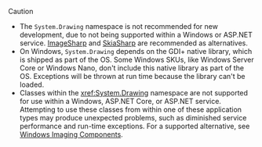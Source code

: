 > [!CAUTION]
> - The `System.Drawing` namespace is not recommended for new development, due to not being supported within a Windows or ASP.NET service. [ImageSharp](https://github.com/SixLabors/ImageSharp) and [SkiaSharp](https://github.com/mono/SkiaSharp) are recommended as alternatives.
> - On Windows, `System.Drawing` depends on the GDI+ native library, which is shipped as part of the OS. Some Windows SKUs, like Windows Server Core or Windows Nano, don't include this native library as part of the OS. Exceptions will be thrown at run time because the library can't be loaded.
> - Classes within the <xref:System.Drawing> namespace are not supported for use within a Windows, ASP.NET Core, or ASP.NET service. Attempting to use these classes from within one of these application types may produce unexpected problems, such as diminished service performance and run-time exceptions. For a supported alternative, see [Windows Imaging Components](/windows/desktop/wic/-wic-about-windows-imaging-codec).
